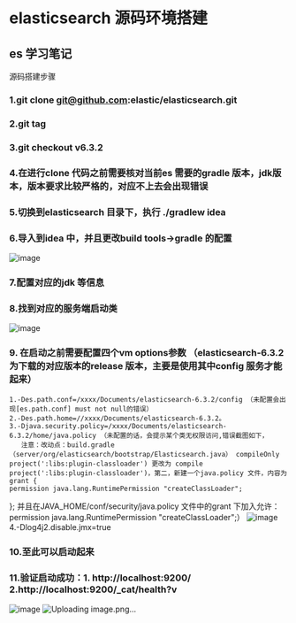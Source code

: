 # elasticsearch 源码环境搭建
## es 学习笔记
源码搭建步骤
### 1.git clone git@github.com:elastic/elasticsearch.git
### 2.git tag
### 3.git checkout v6.3.2
### 4.在进行clone 代码之前需要核对当前es 需要的gradle 版本，jdk版本，版本要求比较严格的，对应不上去会出现错误
### 5.切换到elasticsearch 目录下，执行 ./gradlew idea
### 6.导入到idea 中，并且更改build tools->gradle 的配置
![image](https://user-images.githubusercontent.com/20039839/131476529-b9bea984-da36-43fc-8c69-6cb051ffe00c.png)
### 7.配置对应的jdk 等信息
### 8.找到对应的服务端启动类
![image](https://user-images.githubusercontent.com/20039839/131476735-b813f5c4-85b4-4c4f-adc4-0eb4ffb578fb.png)
### 9. 在启动之前需要配置四个vm options参数 （elasticsearch-6.3.2 为下载的对应版本的release 版本，主要是使用其中config 服务才能起来）
    1.-Des.path.conf=/xxxx/Documents/elasticsearch-6.3.2/config （未配置会出现[es.path.conf] must not null的错误）
    2.-Des.path.home=//xxxx/Documents/elasticsearch-6.3.2。
    3.-Djava.security.policy=/xxxx/Documents/elasticsearch-6.3.2/home/java.policy （未配置的话，会提示某个类无权限访问,错误截图如下，
       注意：改动点：build.gradle（server/org/elasticsearch/bootstrap/Elasticsearch.java） compileOnly project(':libs:plugin-classloader') 更改为 compile project(':libs:plugin-classloader')，第二，新建一个java.policy 文件，内容为grant {
    permission java.lang.RuntimePermission "createClassLoader";
}; 并且在JAVA_HOME/conf/security/java.policy 文件中的grant 下加入允许：permission java.lang.RuntimePermission "createClassLoader";）
    ![image](https://user-images.githubusercontent.com/20039839/131477233-37ad6302-0716-4c31-8c5d-6f39ce2c6e24.png)
    4.-Dlog4j2.disable.jmx=true
### 10.至此可以启动起来
### 11.验证启动成功：1. http://localhost:9200/  2.http://localhost:9200/_cat/health?v

   ![image](https://user-images.githubusercontent.com/20039839/131478504-80b50649-d4ea-44a7-a438-e295a7b3ded4.png)
![Uploading image.png…]()

    
